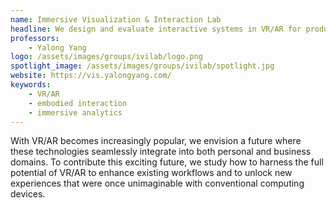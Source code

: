 ```yaml
---
name: Immersive Visualization & Interaction Lab
headline: We design and evaluate interactive systems in VR/AR for productivity.
professors: 
    - Yalong Yang
logo: /assets/images/groups/ivilab/logo.png
spotlight_image: /assets/images/groups/ivilab/spotlight.jpg
website: https://vis.yalongyang.com/
keywords:
    - VR/AR
    - embodied interaction
    - immersive analytics 
---
```

With VR/AR becomes increasingly popular, we envision a future where these technologies seamlessly integrate into both personal and business domains. To contribute this exciting future, we study how to harness the full potential of VR/AR to enhance existing workflows and to unlock new experiences that were once unimaginable with conventional computing devices.